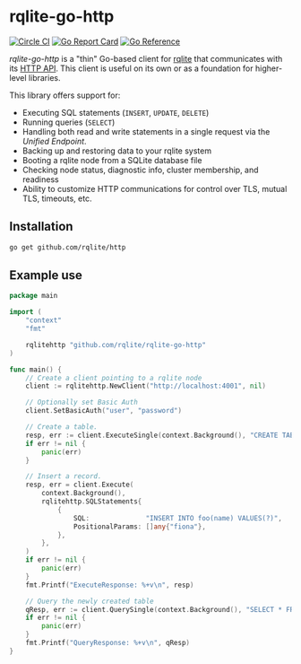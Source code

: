 # rqlite-go-http
[![Circle CI](https://circleci.com/gh/rqlite/rqlite-go-http/tree/master.svg?style=svg)](https://circleci.com/gh/rqlite/rqlite-go-http/tree/master)
[![Go Report Card](https://goreportcard.com/badge/github.com/rqlite/rqlite)](https://goreportcard.com/report/github.com/rqlite/rqlite-go-http)
[![Go Reference](https://pkg.go.dev/badge/github.com/rqlite/rqlite-go-http.svg)](https://pkg.go.dev/github.com/rqlite/rqlite-go-http)

_rqlite-go-http_ is a "thin" Go-based client for [rqlite](https://rqlite.io) that communicates with its [HTTP API](https://rqlite.io/docs/api/). This client is useful on its own or as a foundation for higher-level libraries.

This library offers support for:

- Executing SQL statements (`INSERT`, `UPDATE`, `DELETE`)
- Running queries (`SELECT`)
- Handling both read and write statements in a single request via the _Unified Endpoint_.
- Backing up and restoring data to your rqlite system
- Booting a rqlite node from a SQLite database file
- Checking node status, diagnostic info, cluster membership, and readiness
- Ability to customize HTTP communications for control over TLS, mutual TLS, timeouts, etc.

## Installation

```bash
go get github.com/rqlite/http
```

## Example use

```Go
package main

import (
	"context"
	"fmt"

	rqlitehttp "github.com/rqlite/rqlite-go-http"
)

func main() {
	// Create a client pointing to a rqlite node
	client := rqlitehttp.NewClient("http://localhost:4001", nil)

	// Optionally set Basic Auth
	client.SetBasicAuth("user", "password")

	// Create a table.
	resp, err := client.ExecuteSingle(context.Background(), "CREATE TABLE foo (id INTEGER PRIMARY KEY, name TEXT)")
	if err != nil {
		panic(err)
	}

	// Insert a record.
	resp, err = client.Execute(
		context.Background(),
		rqlitehttp.SQLStatements{
			{
				SQL:              "INSERT INTO foo(name) VALUES(?)",
				PositionalParams: []any{"fiona"},
			},
		},
	)
	if err != nil {
		panic(err)
	}
	fmt.Printf("ExecuteResponse: %+v\n", resp)

	// Query the newly created table
	qResp, err := client.QuerySingle(context.Background(), "SELECT * FROM foo")
	if err != nil {
		panic(err)
	}
	fmt.Printf("QueryResponse: %+v\n", qResp)
}
```

